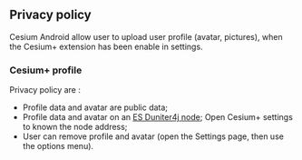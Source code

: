 ## Privacy policy

Cesium Android allow user to upload user profile (avatar, pictures), when the Cesium+ extension has been enable in settings.

### Cesium+ profile

Privacy policy are : 
 
- Profile data and avatar are public data;
- Profile data and avatar on an [ES Duniter4j node](https://github.com/duniter/duniter4j); Open Cesium+ settings to known the node address;  
- User can remove profile and avatar (open the Settings page, then use the options menu).